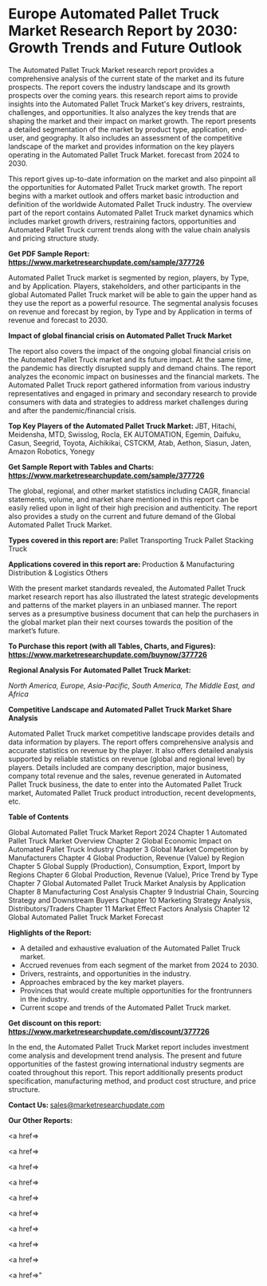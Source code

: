 # Europe Automated Pallet Truck Market Research Report by 2030: Growth Trends and Future Outlook

The Automated Pallet Truck Market research report provides a comprehensive analysis of the current state of the market and its future prospects. The report covers the industry landscape and its growth prospects over the coming years. this research report aims to provide insights into the Automated Pallet Truck Market's key drivers, restraints, challenges, and opportunities. It also analyzes the key trends that are shaping the market and their impact on market growth. The report presents a detailed segmentation of the market by product type, application, end-user, and geography. It also includes an assessment of the competitive landscape of the market and provides information on the key players operating in the Automated Pallet Truck Market. forecast from 2024 to 2030.

This report gives up-to-date information on the market and also pinpoint all the opportunities for Automated Pallet Truck market growth. The report begins with a market outlook and offers market basic introduction and definition of the worldwide Automated Pallet Truck industry. The overview part of the report contains Automated Pallet Truck market dynamics which includes market growth drivers, restraining factors, opportunities and Automated Pallet Truck current trends along with the value chain analysis and pricing structure study.

<strong><b>Get PDF Sample Report: <a href=https://www.marketresearchupdate.com/sample/377726>https://www.marketresearchupdate.com/sample/377726</a></b></strong>

Automated Pallet Truck market is segmented by region, players, by Type, and by Application. Players, stakeholders, and other participants in the global Automated Pallet Truck market will be able to gain the upper hand as they use the report as a powerful resource. The segmental analysis focuses on revenue and forecast by region, by Type and by Application in terms of revenue and forecast to 2030.

<strong><b>Impact of global financial crisis on Automated Pallet Truck Market</b></strong>

The report also covers the impact of the ongoing global financial crisis on the Automated Pallet Truck market and its future impact. At the same time, the pandemic has directly disrupted supply and demand chains. The report analyzes the economic impact on businesses and the financial markets. The Automated Pallet Truck report gathered information from various industry representatives and engaged in primary and secondary research to provide consumers with data and strategies to address market challenges during and after the pandemic/financial crisis.

<strong><b>Top Key Players of the Automated Pallet Truck Market:
</b></strong>JBT, Hitachi, Meidensha, MTD, Swisslog, Rocla, EK AUTOMATION, Egemin, Daifuku, Casun, Seegrid, Toyota, Aichikikai, CSTCKM, Atab, Aethon, Siasun, Jaten, Amazon Robotics, Yonegy<strong><b>
</b></strong>

<strong><b>Get Sample Report with Tables and Charts: <a href=https://www.marketresearchupdate.com/sample/377726>https://www.marketresearchupdate.com/sample/377726</a></b></strong>

The global, regional, and other market statistics including CAGR, financial statements, volume, and market share mentioned in this report can be easily relied upon in light of their high precision and authenticity. The report also provides a study on the current and future demand of the Global Automated Pallet Truck Market.

<strong><b>Types covered in this report are:
</b></strong>Pallet Transporting Truck
Pallet Stacking Truck<strong><b>
</b></strong>

<strong><b>Applications covered in this report are:
</b></strong>Production & Manufacturing
Distribution & Logistics
Others<strong><b>
</b></strong>

With the present market standards revealed, the Automated Pallet Truck market research report has also illustrated the latest strategic developments and patterns of the market players in an unbiased manner. The report serves as a presumptive business document that can help the purchasers in the global market plan their next courses towards the position of the market’s future.

<strong><b>To Purchase this report (with all Tables, Charts, and Figures): <a href=https://www.marketresearchupdate.com/buynow/377726>https://www.marketresearchupdate.com/buynow/377726</a></b></strong>

<strong><b>Regional Analysis For Automated Pallet Truck Market:</b></strong>

<em><i>North America, Europe, Asia-Pacific, South America, The Middle East, and Africa</i></em>

<strong><b>Competitive Landscape and Automated Pallet Truck Market Share Analysis</b></strong>

Automated Pallet Truck market competitive landscape provides details and data information by players. The report offers comprehensive analysis and accurate statistics on revenue by the player. It also offers detailed analysis supported by reliable statistics on revenue (global and regional level) by players. Details included are company description, major business, company total revenue and the sales, revenue generated in Automated Pallet Truck business, the date to enter into the Automated Pallet Truck market, Automated Pallet Truck product introduction, recent developments, etc.

<strong><b>Table of Contents</b></strong>

Global Automated Pallet Truck Market Report 2024
Chapter 1 Automated Pallet Truck Market Overview
Chapter 2 Global Economic Impact on Automated Pallet Truck Industry
Chapter 3 Global Market Competition by Manufacturers
Chapter 4 Global Production, Revenue (Value) by Region
Chapter 5 Global Supply (Production), Consumption, Export, Import by Regions
Chapter 6 Global Production, Revenue (Value), Price Trend by Type
Chapter 7 Global Automated Pallet Truck Market Analysis by Application
Chapter 8 Manufacturing Cost Analysis
Chapter 9 Industrial Chain, Sourcing Strategy and Downstream Buyers
Chapter 10 Marketing Strategy Analysis, Distributors/Traders
Chapter 11 Market Effect Factors Analysis
Chapter 12 Global Automated Pallet Truck Market Forecast

<strong><b>Highlights of the Report:</b></strong>

- A detailed and exhaustive evaluation of the Automated Pallet Truck market.
- Accrued revenues from each segment of the market from 2024 to 2030.
- Drivers, restraints, and opportunities in the industry.
- Approaches embraced by the key market players.
- Provinces that would create multiple opportunities for the frontrunners in the industry.
- Current scope and trends of the Automated Pallet Truck market.

<strong><b>Get discount on this report: <a href=https://www.marketresearchupdate.com/discount/377726>https://www.marketresearchupdate.com/discount/377726</a></b></strong>

In the end, the Automated Pallet Truck Market report includes investment come analysis and development trend analysis. The present and future opportunities of the fastest growing international industry segments are coated throughout this report. This report additionally presents product specification, manufacturing method, and product cost structure, and price structure.

<strong><b>Contact Us:
</b></strong>sales@marketresearchupdate.com

<strong>Our Other Reports:</strong>

<a href=></a>

<a href=></a>

<a href=></a>

<a href=></a>

<a href=></a>

<a href=></a>

<a href=></a>

<a href=></a>

<a href=></a>

<a href=></a>"
